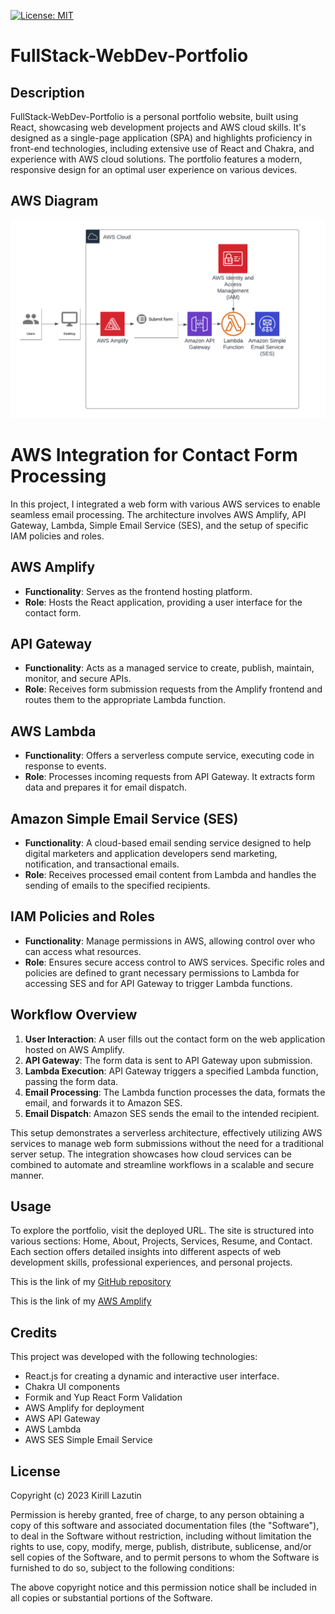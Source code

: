 [![License: MIT](https://img.shields.io/badge/License-MIT-yellow.svg)](https://opensource.org/licenses/MIT)

# FullStack-WebDev-Portfolio

## Description

FullStack-WebDev-Portfolio is a personal portfolio website, built using React, showcasing web development projects and AWS cloud skills. It's designed as a single-page application (SPA) and highlights proficiency in front-end technologies, including extensive use of React and Chakra, and experience with AWS cloud solutions. The portfolio features a modern, responsive design for an optimal user experience on various devices.

## AWS Diagram

![Screenshot](./src/images/AWS%20Submition%20form.png)

# AWS Integration for Contact Form Processing

In this project, I integrated a web form with various AWS services to enable seamless email processing. The architecture involves AWS Amplify, API Gateway, Lambda, Simple Email Service (SES), and the setup of specific IAM policies and roles.

## AWS Amplify

- **Functionality**: Serves as the frontend hosting platform.
- **Role**: Hosts the React application, providing a user interface for the contact form.

## API Gateway

- **Functionality**: Acts as a managed service to create, publish, maintain, monitor, and secure APIs.
- **Role**: Receives form submission requests from the Amplify frontend and routes them to the appropriate Lambda function.

## AWS Lambda

- **Functionality**: Offers a serverless compute service, executing code in response to events.
- **Role**: Processes incoming requests from API Gateway. It extracts form data and prepares it for email dispatch.

## Amazon Simple Email Service (SES)

- **Functionality**: A cloud-based email sending service designed to help digital marketers and application developers send marketing, notification, and transactional emails.
- **Role**: Receives processed email content from Lambda and handles the sending of emails to the specified recipients.

## IAM Policies and Roles

- **Functionality**: Manage permissions in AWS, allowing control over who can access what resources.
- **Role**: Ensures secure access control to AWS services. Specific roles and policies are defined to grant necessary permissions to Lambda for accessing SES and for API Gateway to trigger Lambda functions.

## Workflow Overview

1. **User Interaction**: A user fills out the contact form on the web application hosted on AWS Amplify.
2. **API Gateway**: The form data is sent to API Gateway upon submission.
3. **Lambda Execution**: API Gateway triggers a specified Lambda function, passing the form data.
4. **Email Processing**: The Lambda function processes the data, formats the email, and forwards it to Amazon SES.
5. **Email Dispatch**: Amazon SES sends the email to the intended recipient.

This setup demonstrates a serverless architecture, effectively utilizing AWS services to manage web form submissions without the need for a traditional server setup. The integration showcases how cloud services can be combined to automate and streamline workflows in a scalable and secure manner.

## Usage

To explore the portfolio, visit the deployed URL. The site is structured into various sections: Home, About, Projects, Services, Resume, and Contact. Each section offers detailed insights into different aspects of web development skills, professional experiences, and personal projects.

This is the link of my [GitHub repository](https://github.com/Kirill777-web/FullStack-WebDev-Portfolio)

This is the link of my [AWS Amplify](https://main.d3uq86hhi34ytt.amplifyapp.com)

## Credits

This project was developed with the following technologies:

- React.js for creating a dynamic and interactive user interface.
- Chakra UI components
- Formik and Yup React Form Validation
- AWS Amplify for deployment
- AWS API Gateway
- AWS Lambda
- AWS SES Simple Email Service

## License

Copyright (c) 2023 Kirill Lazutin

Permission is hereby granted, free of charge, to any person obtaining a copy
of this software and associated documentation files (the "Software"), to deal
in the Software without restriction, including without limitation the rights
to use, copy, modify, merge, publish, distribute, sublicense, and/or sell
copies of the Software, and to permit persons to whom the Software is
furnished to do so, subject to the following conditions:

The above copyright notice and this permission notice shall be included in all
copies or substantial portions of the Software.

